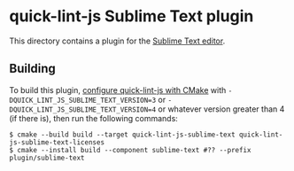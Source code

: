 # quick-lint-js Sublime Text plugin

This directory contains a plugin for the [Sublime Text editor].

## Building

<!-- TODO(cahian): Improve these instructions -->
To build this plugin, [configure quick-lint-js with CMake] with
`-DQUICK_LINT_JS_SUBLIME_TEXT_VERSION=3` or `-DQUICK_LINT_JS_SUBLIME_TEXT_VERSION=4`
or whatever version greater than 4 (if there is), then run the following commands:

    $ cmake --build build --target quick-lint-js-sublime-text quick-lint-js-sublime-text-licenses
    $ cmake --install build --component sublime-text #?? --prefix plugin/sublime-text

[Sublime Text editor]: https://www.sublimetext.com/
[configure quick-lint-js with CMake]: ../../docs/BUILDING.md
